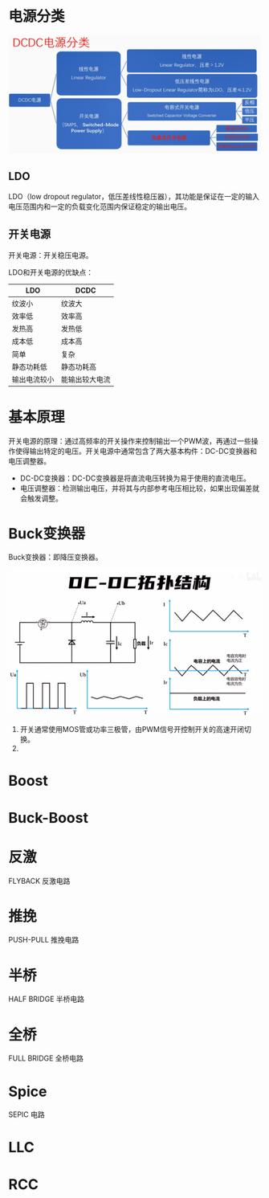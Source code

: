 # 电源分类

![](smpsImg/dcdc分类.png)

## LDO

LDO（low dropout regulator，低压差线性稳压器），其功能是保证在一定的输入电压范围内和一定的负载变化范围内保证稳定的输出电压。

## 开关电源

开关电源：开关稳压电源。

LDO和开关电源的优缺点：

| LDO          | DCDC           |
| ------------ | -------------- |
| 纹波小       | 纹波大         |
| 效率低       | 效率高         |
| 发热高       | 发热低         |
| 成本低       | 成本高         |
| 简单         | 复杂           |
| 静态功耗低   | 静态功耗高     |
| 输出电流较小 | 能输出较大电流 |





# 基本原理

开关电源的原理：通过高频率的开关操作来控制输出一个PWM波，再通过一些操作使得输出特定的电压。开关电源中通常包含了两大基本构件：DC-DC变换器和电压调整器。

- DC-DC变换器：DC-DC变换器是将直流电压转换为易于使用的直流电压。
- 电压调整器：检测输出电压，并将其与内部参考电压相比较，如果出现偏差就会触发调整。



# Buck变换器

Buck变换器：即降压变换器。

<img src="smpsImg/DCDC拓扑结构.png" style="zoom: 80%;" />

1. 开关通常使用MOS管或功率三极管，由PWM信号开控制开关的高速开闭切换。
2. 



# Boost







# Buck-Boost







# 反激

FLYBACK 反激电路



# 推挽

PUSH-PULL 推挽电路





# 半桥

HALF BRIDGE 半桥电路





# 全桥

FULL BRIDGE 全桥电路





# Spice

SEPIC 电路







# LLC





# RCC







